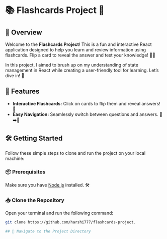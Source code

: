 # 📚 Flashcards Project 🎉

## 🚀 Overview

Welcome to the **Flashcards Project**! This is a fun and interactive React application designed to help you learn and review information using flashcards. Flip a card to reveal the answer and test your knowledge! 🧠✨ 

In this project, I aimed to brush up on my understanding of state management in React while creating a user-friendly tool for learning. Let’s dive in! 🌊

## 🌟 Features

- **Interactive Flashcards:** Click on cards to flip them and reveal answers! 🔄
- **Easy Navigation:** Seamlessly switch between questions and answers. 📖➡️📘

## 🛠️ Getting Started

Follow these simple steps to clone and run the project on your local machine:

### 📦 Prerequisites

Make sure you have [Node.js](https://nodejs.org/) installed. 🛠️

### 📥 Clone the Repository

Open your terminal and run the following command:

```bash
git clone https://github.com/harshi777/flashcards-project.

## 📂 Navigate to the Project Directory
